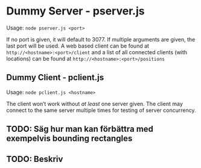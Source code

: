 # Dummy Server - pserver.js
Usage: `node pserver.js <port>`

If no port is given, it will default to 3077. If multiple arguments are given, the last port will be used. A web based client can be found at `http://<hostname>:<port>/client` and a list of all connected clients (with locations) can be found at `http://<hostname>:<port>/positions`

## Dummy Client - pclient.js
Usage: `node pclient.js <hostname>`

The client won’t work without _at least_ one server given. The client may connect to the same server multiple times for testing of server concurrency. 

## TODO: Säg hur man kan förbättra med exempelvis bounding rectangles

## TODO: Beskriv
